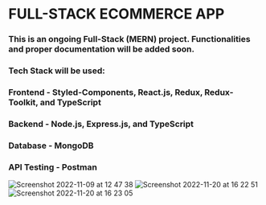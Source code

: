 # FULL-STACK ECOMMERCE APP

### This is an ongoing Full-Stack (MERN) project. Functionalities and proper documentation will be added soon.

### Tech Stack will be used:

### Frontend - Styled-Components, React.js, Redux, Redux-Toolkit, and TypeScript
### Backend - Node.js, Express.js, and TypeScript
### Database - MongoDB
### API Testing - Postman

![Screenshot 2022-11-09 at 12 47 38](https://user-images.githubusercontent.com/53113092/200822634-2788bbc2-b420-4376-9bac-379893d44d43.png)
![Screenshot 2022-11-20 at 16 22 51](https://user-images.githubusercontent.com/53113092/202910561-a69c8afb-5576-4953-b3e7-4e6ea3f0afcc.png)
![Screenshot 2022-11-20 at 16 23 05](https://user-images.githubusercontent.com/53113092/202910565-9382401a-7c11-4571-ada0-48df2f5fd464.png)

